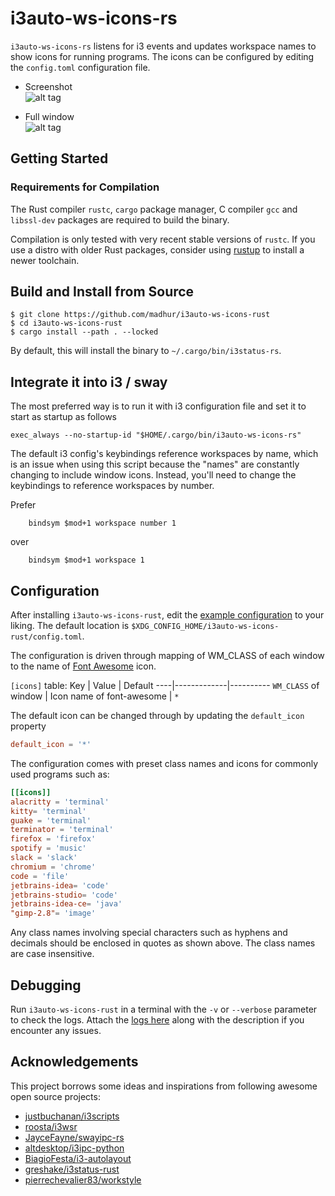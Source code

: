 # i3auto-ws-icons-rs

`i3auto-ws-icons-rs` listens for i3 events and updates workspace names to show icons
for running programs. The icons can be configured by editing the `config.toml` configuration file.

* Screenshot  
![alt tag](https://github.com/madhur/i3auto-ws-icons-rust/blob/main/screenshots/bar.png)

* Full window  
![alt tag](https://github.com/madhur/i3auto-ws-icons-rust/blob/main/screenshots/full.png)

## Getting Started

### Requirements for Compilation

The Rust compiler `rustc`, `cargo` package manager, C compiler `gcc` and `libssl-dev` packages are required to build the binary.

Compilation is only tested with very recent stable versions of `rustc`. If you use a distro with older Rust packages, consider using [rustup](https://rustup.rs/) to install a newer toolchain.

## Build and Install from Source

```shell
$ git clone https://github.com/madhur/i3auto-ws-icons-rust
$ cd i3auto-ws-icons-rust
$ cargo install --path . --locked
```

By default, this will install the binary to `~/.cargo/bin/i3status-rs`.
## Integrate it into i3 / sway

The most preferred way is to run it with i3 configuration file and set it to start as startup as follows

```
exec_always --no-startup-id "$HOME/.cargo/bin/i3auto-ws-icons-rs"
```

The default i3 config's keybindings reference workspaces by name, which is an issue when using this script because the "names" are constantly changing to include window icons.  Instead, you'll need to change the keybindings to
reference workspaces by number. 

Prefer
```
    bindsym $mod+1 workspace number 1
```
over
```
    bindsym $mod+1 workspace 1
```

## Configuration

After installing `i3auto-ws-icons-rust`, edit the [example configuration](https://raw.githubusercontent.com/madhur/i3auto-ws-icons-rust/master/examples/config.toml) to your liking.
The default location is `$XDG_CONFIG_HOME/i3auto-ws-icons-rust/config.toml`.

The configuration is driven through mapping of WM_CLASS of each window to the name of [Font Awesome](https://fontawesome.com/icons) icon.

`[icons]` table:
Key | Value | Default
----|-------------|----------
`WM_CLASS` of window | Icon name of font-awesome  | `*`

The default icon can be changed through by updating the `default_icon` property 

```toml
default_icon = '*'
```

The configuration comes with preset class names and icons for commonly used programs such as:

```toml
[[icons]]
alacritty = 'terminal'
kitty= 'terminal'
guake = 'terminal'
terminator = 'terminal'
firefox = 'firefox'
spotify = 'music'
slack = 'slack'
chromium = 'chrome'
code = 'file'
jetbrains-idea= 'code'
jetbrains-studio= 'code'
jetbrains-idea-ce= 'java'
"gimp-2.8"= 'image'
```
Any class names involving special characters such as hyphens and decimals should be enclosed in quotes as shown above. The class names are case insensitive.


## Debugging

Run `i3auto-ws-icons-rust` in a terminal with the `-v` or `--verbose` parameter to check the logs. Attach the [logs here](https://github.com/madhur/i3auto-ws-icons-rust/issues) along with the description if you encounter any issues.

## Acknowledgements

This project borrows some ideas and inspirations from following awesome open source projects:
* [justbuchanan/i3scripts](https://github.com/justbuchanan/i3scripts)
* [roosta/i3wsr](https://github.com/roosta/i3wsr)
* [JayceFayne/swayipc-rs](https://github.com/JayceFayne/swayipc-rs)
* [altdesktop/i3ipc-python](https://github.com/altdesktop/i3ipc-python)
* [BiagioFesta/i3-autolayout](https://github.com/BiagioFesta/i3-autolayout)
* [greshake/i3status-rust](https://github.com/greshake/i3status-rust)
* [pierrechevalier83/workstyle](https://github.com/pierrechevalier83/workstyle)